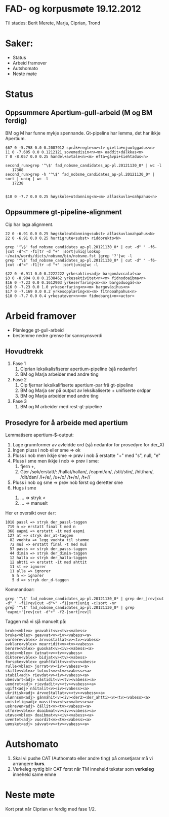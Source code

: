 # FAD- og korpusmøte 19.12.2012

Til stades: Berit Merete, Marja, Ciprian, Trond

# Saker:

* Status
* Arbeid framover
* Autshomato
* Neste møte

# Status

## Oppsummere Apertium-gull-arbeid (M og BM ferdig)

BM og M har funne mykje spennande. Gt-pipeline har lemma,
det har ikkje Apertium.

```
$67 0 -5.798 0.0 0.2087912 språk+regle<n><f> giella+njuolggadus<n>
11 0 -7.605 0.0 0.1212121 sovemedisin<n><m> oađđit+dálkkas<n>
7 0 -8.057 0.0 0.25 handel+avtale<n><m> efta+gávpi+šiehtadus<n>

second_run>grep '^\$' fad_nobsme_candidates_ap-pl.20121130_0* | wc -l
   17308
second_run>grep -h '^\$' fad_nobsme_candidates_ap-pl.20121130_0* | sort | uniq | wc -l
   17238


$10 0 -7.7 0.0 0.25 høyskole+utdanning<n><m> allaskuvla+oahpahus<n>
```

##  Oppsummere gt-pipeline-alignment

Cip har laga alignment.

```
22 0 -6.91 0.0 0.25 høgskoleutdanning<subst> allaskuvlaoahpahus<N>
22 0 -6.91 0.0 0.25 hurtigrute<subst> riddorukto<N>

grep '^\$' fad_nobsme_candidates_ap-pl.20121130_0* | cut -d" " -f6-|cut -d"<" -f1|tr -d "+" |sort|uniq|lookup ~/main/words/dicts/nobsme/bin/nobsme.fst |grep '?'|wc -l
grep '^\$' fad_nobsme_candidates_ap-pl.20121130_0* | cut -d" " -f6-|cut -d"<" -f1|tr -d "+" |sort|uniq|wc -l

$22 0 -6.911 0.0 0.2222222 yrkesaktiv<adj> bargonávccalaš<a>
$3 0 -8.904 0.0 0.1538462 yrkesaktivitet<n><m> fidnodoaibma<n>
$16 0 -7.23 0.0 0.1612903 yrkeserfaring<n><m> bargoduogáš<n>
$16 0 -7.23 0.0 1.0 yrkeserfaring<n><m> bargovásihus<n>
$17 0 -7.169 0.0 0.2 yrkesopplæring<n><m> fitnooahpahus<n>
$10 0 -7.7 0.0 0.4 yrkesutøver<n><m> fidnobargi<n><actor>
```

#  Arbeid framover

* Planlegge gt-gull-arbeid
* bestemme nedre grense for sannsynsverdi

##  Hovudtrekk

1. Fase 1
    1. Ciprian leksikalisfiserer apertium-pipeline (sjå nedanfor)
    1. BM og Marja arbeider med andre ting
1. Fase 2
    1. Cip fjernar leksikalifiserte apertium-par frå gt-pipeline
    1. BM og Marja ser på output av leksikaliserte + unifiserte ordpar
    1. BM og Marja arbeider med andre ting
1. Fase 3
    1. BM og M arbeider med rest-gt-pipeline

##  Prosedyre for å arbeide med apertium

Lemmatisere apertium-$-output:

1. Lage grunnformer av avleidde ord (sjå nedanfor for prosedyre for der_X)
1. Ingen pluss i nob eller sme => ok
1. Pluss i nob men ikkje sme => prøv i nob å erstatte "+" med "s", null, "e"
1. Pluss i sme men ikkje i nob => prøv i sme:
    1. fjern +,
    1. Gjer /søk/erstatt/: /hallat/hallan/, /eapmi/an/, /stit/stin/, /hit/han/, /dit/dan/ /i+/e/, /u+/o/ /t+/n/, /t+//
1. Pluss i nob og sme => prøv nob først og deretter sme
1. Hugs <actor> i sme
    1. <n>...<actor> => stryk <<actor>
    1. <v>...<actor> => manuelt

Her er oversikt over `der`:

```
1018 passl => stryk der_passl-taggen
 719 n => erstatt final t med n
 368 eapmi => erstatt -it med eapmi
 127 at => stryk der_at-taggen
  82 vuohta => legg vuohta til stamme
  72 muš => erstatt final -t med muš
  57 passs => stryk der_passs-taggen
  44 dimin => stryk der_dimin-taggen
  12 halla => stryk der_halla-taggen
  12 ahtti => erstatt -it med ahttit
  11 st => ignorer
  11 alla => ignorer
   8 h => ignorer
   5 d => stryk der_d-taggen
```

Kommandoar:

```
grep '^\$' fad_nobsme_candidates_ap-pl.20121130_0* | grep der_|rev|cut -d"_" -f1|rev|cut -d">" -f1|sort|uniq -c|sort -nr
grep '^\$' fad_nobsme_candidates_ap-pl.20121130_0* | grep 'eapmi+'|rev|cut -d"+" -f2-|sort|rev|l
```

Taggen <vabess> må vi sjå manuelt på:

```
bruke<vblex> geavahit<v><tv><vabess>
bruke<vblex> geavvat<v><iv><vabess><a>
vurdere<vblex> árvvoštallat<v><tv><vabess>
avklare<vblex> mearridit<v><tv><vabess>
berøre<vblex> guoskat<v><iv><vabess><a>
binde<vblex> čatnat<v><tv><vabess>
diktere<vblex> bidjat<v><tv><vabess>
forsøke<vblex> geahččalit<v><tv><vabess>
rulle<vblex> jorrat<v><iv><vabess><a>
skifte<vblex> lotnut<v><tv><vabess><a>
stabil<adj> rievdat<v><iv><vabess><a>
ubesvart<adj> vástidit<v><tv><vabess><a>
uendret<adj> rievdadit<v><tv><vabess><a>
ugift<adj> náitalit<v><iv><vabess><a>
ukritisk<adj> árvvoštallat<v><tv><vabess><a>
ulønnsom<adj> gánnáhit<v><iv><der2><der_ahtti><v><tv><vabess><a>
umistelig<adj> massit<v><tv><vabess><a>
uskreven<adj> čállit<v><tv><vabess><a>
utføre<vblex> doaibmat<v><iv><vabess><a>
utøve<vblex> doaibmat<v><iv><vabess><a>
uventet<adj> vuordit<v><tv><vabess><a>
uønsket<adj> sávvat<v><tv><vabess><a>
```

#  Autshomato

1. Skal vi pushe CAT (Authomato eller andre ting) på omsetjarar må vi arrangere **kurs**.
1. Verkeleg nyttig blir CAT først når TM inneheld tekstar som **verkeleg** inneheld same emne

#  Neste møte

Kort prat når Ciprian  er ferdig med fase 1/2.
